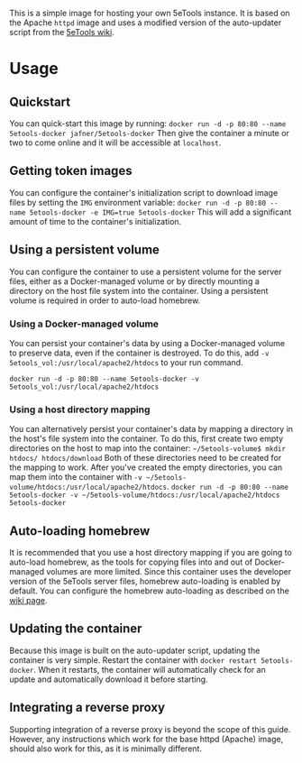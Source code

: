 This is a simple image for hosting your own 5eTools instance. It is based on the Apache `httpd` image and uses a modified version of the auto-updater script from the [5eTools wiki](https://wiki.5e.tools/index.php/5eTools_Install_Guide).

# Usage

## Quickstart
You can quick-start this image by running:
`docker run -d -p 80:80 --name 5etools-docker jafner/5etools-docker`
Then give the container a minute or two to come online and it will be accessible at `localhost`.

## Getting token images
You can configure the container's initialization script to download image files by setting the `IMG` environment variable:
`docker run -d -p 80:80 --name 5etools-docker -e IMG=true 5etools-docker`
This will add a significant amount of time to the container's initialization.

## Using a persistent volume
You can configure the container to use a persistent volume for the server files, either as a Docker-managed volume or by directly mounting a directory on the host file system into the container. Using a persistent volume is required in order to auto-load homebrew. 

### Using a Docker-managed volume
You can persist your container's data by using a Docker-managed volume to preserve data, even if the container is destroyed. To do this, add `-v 5etools_vol:/usr/local/apache2/htdocs` to your run command.

`docker run -d -p 80:80 --name 5etools-docker -v 5etools_vol:/usr/local/apache2/htdocs`

### Using a host directory mapping 
You can alternatively persist your container's data by mapping a directory in the host's file system into the container. To do this, first create two empty directories on the host to map into the container:
`~/5etools-volume$ mkdir htdocs/ htdocs/download`
Both of these directories need to be created for the mapping to work. 
After you've created the empty directories, you can map them into the container with `-v ~/5etools-volume/htdocs:/usr/local/apache2/htdocs`. 
`docker run -d -p 80:80 --name 5etools-docker -v ~/5etools-volume/htdocs:/usr/local/apache2/htdocs 5etools-docker`

## Auto-loading homebrew
It is recommended that you use a host directory mapping if you are going to auto-load homebrew, as the tools for copying files into and out of Docker-managed volumes are more limited. Since this container uses the developer version of the 5eTools server files, homebrew auto-loading is enabled by default. You can configure the homebrew auto-loading as described on the [wiki page](https://wiki.5e.tools/index.php/5eTools_Install_Guide).

## Updating the container
Because this image is built on the auto-updater script, updating the container is very simple. Restart the container with `docker restart 5etools-docker`. When it restarts, the container will automatically check for an update and automatically download it before starting. 

## Integrating a reverse proxy
Supporting integration of a reverse proxy is beyond the scope of this guide. 
However, any instructions which work for the base httpd (Apache) image, should also work for this, as it is minimally different.
